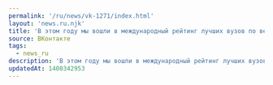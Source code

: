```yaml
---
permalink: '/ru/news/vk-1271/index.html'
layout: 'news.ru.njk'
title: 'В этом году мы вошли в международный рейтинг лучших вузов по версии Quacquarelli Symonds. В дан…'
source: ВКонтакте
tags:
  - news_ru
description: 'В этом году мы вошли в международный рейтинг лучших вузов по версии Quacquarelli Symonds. В дан…'
updatedAt: 1400342953
---
```

